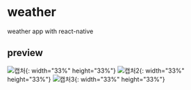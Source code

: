 # weather
weather app with react-native

## preview



![캡처](https://user-images.githubusercontent.com/62205797/87154413-25310600-c2f4-11ea-9903-20376c4c3a9e.PNG){: width="33%" height="33%"}
![캡처2](https://user-images.githubusercontent.com/62205797/87154871-ef405180-c2f4-11ea-90fb-bdda5054d531.PNG){: width="33%" height="33%"}
![캡처3](https://user-images.githubusercontent.com/62205797/87154428-282bf680-c2f4-11ea-9377-44197390c976.PNG){: width="33%" height="33%"}
